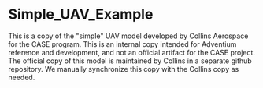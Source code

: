 # Simple_UAV_Example

This is a copy of the "simple" UAV model developed by Collins Aerospace for the CASE program. This is an internal copy intended for Adventium reference and development, and not an official artifact for the CASE project. The official copy of this model is maintained by Collins in a separate github repository. We manually synchronize this copy with the Collins copy as needed.
